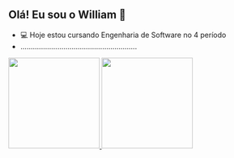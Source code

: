 ## Olá! Eu sou o William 👋

- 💻 Hoje estou cursando Engenharia de Software no 4 período
- .........................................................

<div>
  <a href="https://github.com//williampinh">
  <img height="180em" src="https://github-readme-stats.vercel.app/api?username=williampinh&show_icons=true&theme=dracula&include_all_commits=true&count_private=true"/>
  <img height="180em" src="https://github-readme-stats.vercel.app/api/top-langs/?username=williampinh&layout=compact&langs_count=16&theme=dracula"/>
</div>
